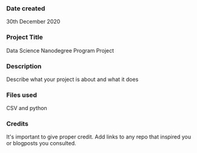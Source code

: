 ### Date created
30th December 2020

### Project Title
Data Science Nanodegree Program Project

### Description
Describe what your project is about and what it does

### Files used
CSV and python

### Credits
It's important to give proper credit. Add links to any repo that inspired you or blogposts you consulted.

